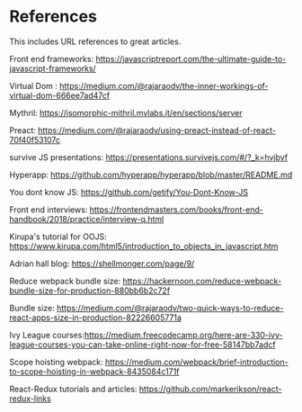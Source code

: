 # References
This includes URL references to great articles.


Front end frameworks: https://javascriptreport.com/the-ultimate-guide-to-javascript-frameworks/

Virtual Dom : https://medium.com/@rajaraodv/the-inner-workings-of-virtual-dom-666ee7ad47cf

Mythril: https://isomorphic-mithril.mvlabs.it/en/sections/server

Preact: https://medium.com/@rajaraodv/using-preact-instead-of-react-70f40f53107c

survive JS presentations: https://presentations.survivejs.com/#/?_k=hvjbvf

Hyperapp: https://github.com/hyperapp/hyperapp/blob/master/README.md

You dont know JS: https://github.com/getify/You-Dont-Know-JS

Front end interviews: https://frontendmasters.com/books/front-end-handbook/2018/practice/interview-q.html

Kirupa's tutorial for OOJS: https://www.kirupa.com/html5/introduction_to_objects_in_javascript.htm

Adrian hall blog: https://shellmonger.com/page/9/

Reduce webpack bundle size: https://hackernoon.com/reduce-webpack-bundle-size-for-production-880bb6b2c72f

Bundle size: https://medium.com/@rajaraodv/two-quick-ways-to-reduce-react-apps-size-in-production-82226605771a
                            
Ivy League courses:https://medium.freecodecamp.org/here-are-330-ivy-league-courses-you-can-take-online-right-now-for-free-58147bb7adcf

Scope hoisting webpack: https://medium.com/webpack/brief-introduction-to-scope-hoisting-in-webpack-8435084c171f

React-Redux tutorials and articles: https://github.com/markerikson/react-redux-links
